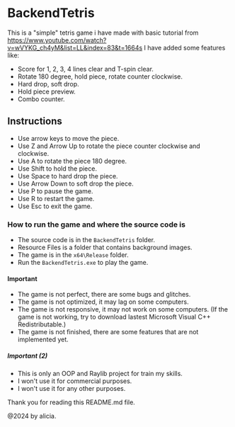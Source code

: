# BackendTetris
This is a "simple" tetris game i have made with basic tutorial from https://www.youtube.com/watch?v=wVYKG_ch4yM&list=LL&index=83&t=1664s
I have added some features like:
- Score for 1, 2, 3, 4 lines clear and T-spin clear.
- Rotate 180 degree, hold piece, rotate counter clockwise.
- Hard drop, soft drop.
- Hold piece preview.
- Combo counter.
## Instructions
- Use arrow keys to move the piece.
- Use Z and Arrow Up to rotate the piece counter clockwise and clockwise.
- Use A to rotate the piece 180 degree.
- Use Shift to hold the piece.
- Use Space to hard drop the piece.
- Use Arrow Down to soft drop the piece.
- Use P to pause the game.
- Use R to restart the game.
- Use Esc to exit the game.
### How to run the game and where the source code is
- The source code is in the `BackendTetris` folder.
- Resource Files is a folder that contains background images.
- The game is in the `x64\Release` folder.
- Run the `BackendTetris.exe` to play the game.
#### Important
- The game is not perfect, there are some bugs and glitches.
- The game is not optimized, it may lag on some computers.
- The game is not responsive, it may not work on some computers.
    (If the game is not working, try to download lastest Microsoft Visual C++ Redistributable.)
- The game is not finished, there are some features that are not implemented yet.


##### Important (2)
- This is only an OOP and Raylib project for train my skills.
- I won't use it for commercial purposes.
- I won't use it for any other purposes.


Thank you for reading this README.md file.

@2024 by alicia.